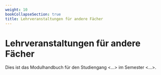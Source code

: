 ```yaml
---
weight: 10
bookCollapseSection: true
title: Lehrveranstaltungen für andere Fächer
---
```


# Lehrveranstaltungen für andere Fächer

Dies ist das Modulhandbuch für den Studiengang <…> im Semester <…>.
